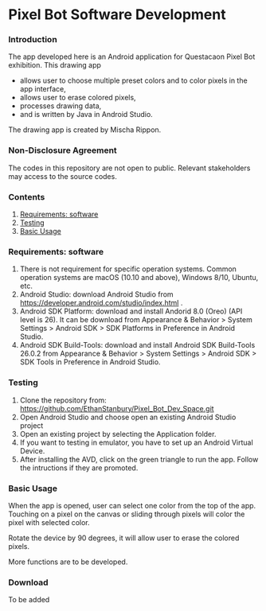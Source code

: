 # Pixel Bot Software Development

### Introduction
The app developed here is an Android application for Questacaon Pixel Bot exhibition. This drawing app 

* allows user to choose multiple preset colors and to color pixels in the app interface,
* allows user to erase colored pixels,
* processes drawing data,
* and is written by Java in Android Studio.

The drawing app is created by Mischa Rippon.

### Non-Disclosure Agreement
The codes in this repository are not open to public. Relevant stakeholders may access to the source codes.

### Contents
1. [Requirements: software](#Requirements-software)
2. [Testing](#Testing)
2. [Basic Usage](#Basic-Usage)

### Requirements: software
1. There is not requirement for specific operation systems. Common operation systems are macOS (10.10 and above), Windows 8/10, Ubuntu, etc.
2. Android Studio: download Android Studio from https://developer.android.com/studio/index.html .
3. Android SDK Platform: download and install Andorid 8.0 (Oreo) (API level is 26). It can be download from Appearance & Behavior > System Settings > Android SDK > SDK Platforms in Preference in Android Studio.
4. Android SDK Build-Tools: download and install Android SDK Build-Tools 26.0.2 from Appearance & Behavior > System Settings > Android SDK > SDK Tools in Preference in Android Studio.

### Testing
1. Clone the repository from: https://github.com/EthanStanbury/Pixel_Bot_Dev_Space.git
2. Open Android Studio and choose open an existing Android Studio project
3. Open an existing project by selecting the Application folder.
4. If you want to testing in emulator, you have to set up an Android Virtual Device.
5. After installing the AVD, click on the green triangle to run the app. Follow the intructions if they are promoted.

### Basic Usage 
When the app is opened, user can select one color from the top of the app. Touching on a pixel on the canvas or sliding through pixels will color the pixel with selected color. 

Rotate the device by 90 degrees, it will allow user to erase the colored pixels.

More functions are to be developed.

### Download
To be added
